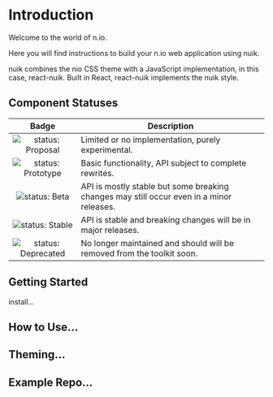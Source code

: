 # Introduction

Welcome to the world of n.io.

Here you will find instructions to build your n.io web application using nuik.

nuik combines the nio CSS theme with a JavaScript implementation, in this case, react-nuik. Built in React, react-nuik implements the nuik style.

## Component Statuses

| Badge | Description |
| :---: | --- |
| ![status: Proposal](https://img.shields.io/badge/status-proposal-red.svg) | Limited or no implementation, purely experimental. |
| ![status: Prototype](https://img.shields.io/badge/status-prototype-orange.svg) | Basic functionality, API subject to complete rewrites. |
| ![status: Beta](https://img.shields.io/badge/status-beta-yellow.svg) | API is mostly stable but some breaking changes may still occur even in a minor releases. |
| ![status: Stable](https://img.shields.io/badge/status-stable-brightgreen.svg) | API is stable and breaking changes will be in major releases. |
| ![status: Deprecated](https://img.shields.io/badge/status-deprecated-lightgrey.svg) | No longer maintained and should will be removed from the toolkit soon. |

## Getting Started

install…

## How to Use…

## Theming…

## Example Repo…
